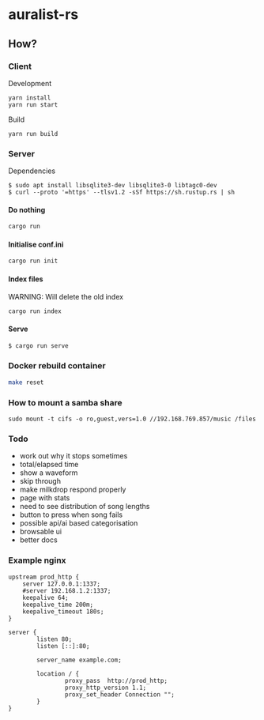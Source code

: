 # auralist-rs

## How?

### Client

Development
```
yarn install
yarn run start
```

Build
```
yarn run build
```

### Server

Dependencies
```
$ sudo apt install libsqlite3-dev libsqlite3-0 libtagc0-dev
$ curl --proto '=https' --tlsv1.2 -sSf https://sh.rustup.rs | sh
```

#### Do nothing
```bash
cargo run
```
#### Initialise conf.ini
```bash
cargo run init
```
#### Index files
WARNING: Will delete the old index
```bash
cargo run index
```
#### Serve
```bash
$ cargo run serve
```

### Docker rebuild container
```bash
make reset
```

### How to mount a samba share
```
sudo mount -t cifs -o ro,guest,vers=1.0 //192.168.769.857/music /files
```
### Todo
- work out why it stops sometimes
- total/elapsed time
- show a waveform
- skip through
- make milkdrop respond properly
- page with stats
- need to see distribution of song lengths
- button to press when song fails
- possible api/ai based categorisation
- browsable ui
- better docs

### Example nginx
```
upstream prod_http {
    server 127.0.0.1:1337;
    #server 192.168.1.2:1337;
    keepalive 64;
    keepalive_time 200m;
    keepalive_timeout 180s;
}

server {
        listen 80;
        listen [::]:80;

        server_name example.com;

        location / {
                proxy_pass  http://prod_http;
                proxy_http_version 1.1;
                proxy_set_header Connection "";
        }
}
```